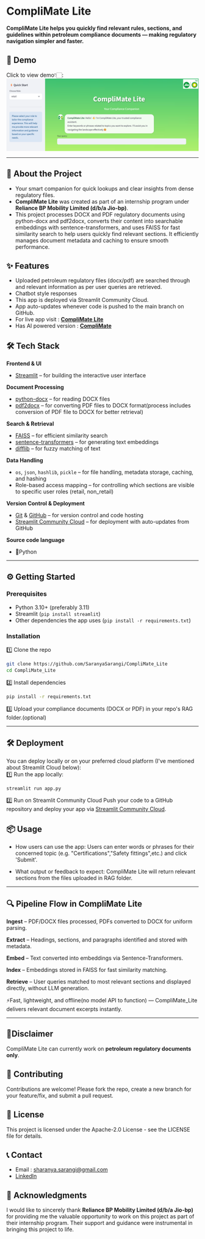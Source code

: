 # CompliMate Lite
**CompliMate Lite helps you quickly find relevant rules, sections, and guidelines within petroleum compliance documents — making regulatory navigation simpler and faster.**
## 🎥 Demo
Click to view demo👇🏻:
[![CompliMate Lite Demo](assets/CompliMate_Lite_interface.png)](https://github.com/user-attachments/assets/d0a3ea6c-b56d-4518-8f77-70dc5f86e5bd)

---

## 🚀 About the Project

- Your smart companion for quick lookups and clear insights from dense regulatory files.
- **CompliMate Lite** was created as part of an internship program under **Reliance BP Mobility Limited (d/b/a Jio-bp)**.
- This project processes DOCX and PDF regulatory documents using python-docx and pdf2docx, converts their content into searchable embeddings with sentence-transformers, and uses FAISS for fast similarity search to help users quickly find relevant sections. It efficiently manages document metadata and caching to ensure smooth performance.

## ✨ Features

- Uploaded petroleum regulatory files (docx/pdf) are searched through and relevant information as per user queries are retrieved.
- Chatbot style responses
- This app is deployed via Streamlit Community Cloud.
- App auto-updates whenever code is pushed to the main branch on GitHub.
- For live app visit : **[CompliMate Lite](https://complimatelite-bysaranyasarangi.streamlit.app/)**
- Has AI powered version : **[CompliMate](https://github.com/SaranyaSarangi/CompliMate)** 

## 🛠️ Tech Stack

**Frontend & UI**
- [Streamlit](https://streamlit.io/) – for building the interactive user interface

**Document Processing**
- [python-docx](https://python-docx.readthedocs.io/) – for reading DOCX files
- [pdf2docx](https://pypi.org/project/pdf2docx/) – for converting PDF files to DOCX format(process includes conversion of PDF file to DOCX for better retrieval)

**Search & Retrieval**
- [FAISS](https://faiss.ai/) – for efficient similarity search
- [sentence-transformers](https://www.sbert.net/) – for generating text embeddings
- [difflib](https://docs.python.org/3/library/difflib.html) – for fuzzy matching of text

**Data Handling**
- `os`, `json`, `hashlib`, `pickle` – for file handling, metadata storage, caching, and hashing
- Role-based access mapping – for controlling which sections are visible to specific user roles (retail, non_retail)

**Version Control & Deployment**
- [Git](https://git-scm.com/) & [GitHub](https://github.com/) – for version control and code hosting
- [Streamlit Community Cloud](https://streamlit.io/cloud) – for deployment with auto-updates from GitHub

**Source code language**
- 🐍Python

---

## ⚙️ Getting Started

### Prerequisites

- Python 3.10+ (preferably 3.11)
- Streamlit (`pip install streamlit`)
- Other dependencies the app uses (`pip install -r requirements.txt`)

### Installation

1️⃣ Clone the repo  
```bash
git clone https://github.com/SaranyaSarangi/CompliMate_Lite
cd CompliMate_Lite
```

2️⃣ Install dependencies
```bash
pip install -r requirements.txt
```
3️⃣ Upload your compliance documents (DOCX or PDF) in your repo's RAG folder.(optional)

---

## 🛠️ Deployment
You can deploy locally or on your preferred cloud platform (I've mentioned about Streamlit Cloud below):  
1️⃣ Run the app locally:
```bash
streamlit run app.py
```
2️⃣ Run on Streamlit Community Cloud
Push your code to a GitHub repository and deploy your app via [Streamlit Community Cloud](https://streamlit.io/cloud).

## 📦 Usage
- How users can use the app:
Users can enter words or phrases for their concerned topic (e.g. "Certifications","Safety fittings",etc.) and click 'Submit'.

- What output or feedback to expect:
CompliMate Lite will return relevant sections from the files uploaded in RAG folder.

---

## 🔍 Pipeline Flow in CompliMate Lite
**Ingest** – PDF/DOCX files processed, PDFs converted to DOCX for uniform parsing.

**Extract** – Headings, sections, and paragraphs identified and stored with metadata.

**Embed** – Text converted into embeddings via Sentence-Transformers.

**Index** – Embeddings stored in FAISS for fast similarity matching.

**Retrieve** – User queries matched to most relevant sections and displayed directly, without LLM generation.

⚡Fast, lightweight, and offline(no model API to function) — CompliMate_Lite delivers relevant document excerpts instantly.

---

## 📌Disclaimer
CompliMate Lite can currently work on **petroleum regulatory documents only**.

## 🤝 Contributing
Contributions are welcome! Please fork the repo, create a new branch for your feature/fix, and submit a pull request.

## 📄 License
This project is licensed under the Apache-2.0 License - see the LICENSE file for details.

## 📞 Contact
- Email : sharanya.sarangi@gmail.com
- [LinkedIn](https://www.linkedin.com/in/saranya-sarangi-5b3745374/)

## 🎉 Acknowledgments
I would like to sincerely thank **Reliance BP Mobility Limited (d/b/a Jio-bp)** for providing me the valuable opportunity to work on this project as part of their internship program. Their support and guidance were instrumental in bringing this project to life.
